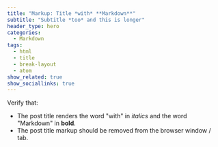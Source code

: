 ```yaml
---
title: "Markup: Title *with* **Markdown**"
subtitle: "Subtitle *too* and this is longer"
header_type: hero
categories:
  - Markdown
tags:
  - html
  - title
  - break-layout
  - atom
show_related: true
show_sociallinks: true
---
```


Verify that:

* The post title renders the word "with" in *italics* and the word "Markdown" in **bold**.
* The post title markup should be removed from the browser window / tab.